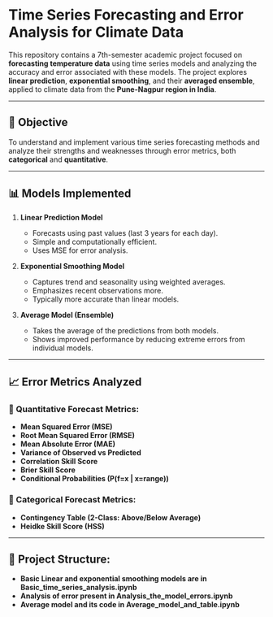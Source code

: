 # Time Series Forecasting and Error Analysis for Climate Data

This repository contains a 7th-semester academic project focused on **forecasting temperature data** using time series models and analyzing the accuracy and error associated with these models. The project explores **linear prediction**, **exponential smoothing**, and their **averaged ensemble**, applied to climate data from the **Pune-Nagpur region in India**.

---

## 📌 Objective

To understand and implement various time series forecasting methods and analyze their strengths and weaknesses through error metrics, both **categorical** and **quantitative**.

---

## 📊 Models Implemented

1. **Linear Prediction Model**
   - Forecasts using past values (last 3 years for each day).
   - Simple and computationally efficient.
   - Uses MSE for error analysis.

2. **Exponential Smoothing Model**
   - Captures trend and seasonality using weighted averages.
   - Emphasizes recent observations more.
   - Typically more accurate than linear models.

3. **Average Model (Ensemble)**
   - Takes the average of the predictions from both models.
   - Shows improved performance by reducing extreme errors from individual models.

---

## 📈 Error Metrics Analyzed

### 🔵 Quantitative Forecast Metrics:
- **Mean Squared Error (MSE)**
- **Root Mean Squared Error (RMSE)**
- **Mean Absolute Error (MAE)**
- **Variance of Observed vs Predicted**
- **Correlation Skill Score**
- **Brier Skill Score**
- **Conditional Probabilities (P(f=x | x=range))**

### 🔴 Categorical Forecast Metrics:
- **Contingency Table (2-Class: Above/Below Average)**
- **Heidke Skill Score (HSS)**

---

## 📂 Project Structure:
- **Basic Linear and exponential smoothing models are in Basic_time_series_analysis.ipynb**
- **Analysis of error present in Analysis_the_model_errors.ipynb**
- **Average model and its code in Average_model_and_table.ipynb**


